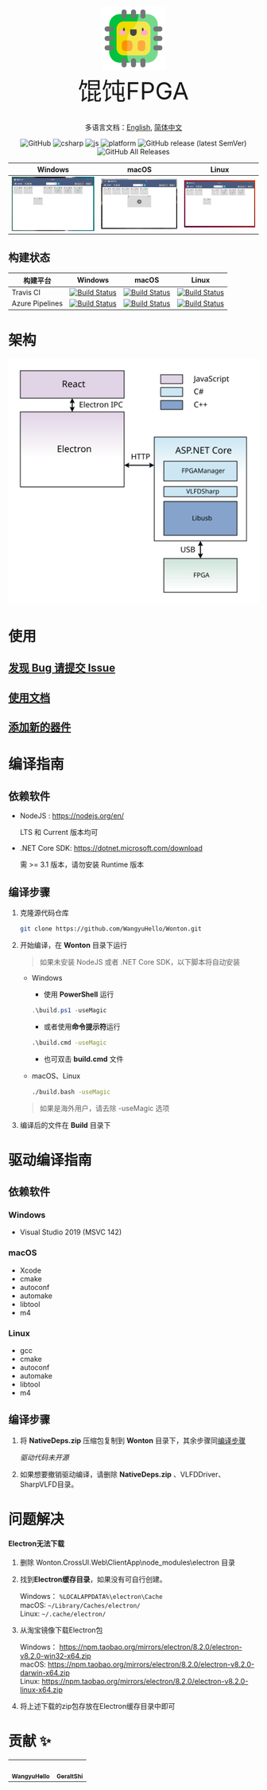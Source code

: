 <div align="center">
    <img src="./Imgs/chip.png" width="128"/>
    <br>
    <font size=14>馄饨FPGA</font>
</div>

<br>

<div align="center">

多语言文档：[English](./README.en-US.md), [简体中文](./README.md)

![GitHub](https://img.shields.io/github/license/WangyuHello/Wonton?label=%E8%AE%B8%E5%8F%AF%E8%AF%81&style=flat-square)
![csharp](https://img.shields.io/badge/%E8%AF%AD%E8%A8%80-C%23-orange?style=flat-square)
![js](https://img.shields.io/badge/%E8%AF%AD%E8%A8%80-JavaScript-yellow?style=flat-square)
![platform](https://img.shields.io/badge/%E5%B9%B3%E5%8F%B0-Windows%20|%20macOS%20|%20Linux-blue?style=flat-square)
![GitHub release (latest SemVer)](https://img.shields.io/github/v/release/WangyuHello/Wonton?label=%E5%8F%91%E5%B8%83%E7%89%88%E6%9C%AC&style=flat-square)
![GitHub All Releases](https://img.shields.io/github/downloads/WangyuHello/Wonton/total?label=%E4%B8%8B%E8%BD%BD%E9%87%8F&style=flat-square)

</div>

| Windows | macOS | Linux |
|:------------------------:|:------------------------:|:---------------------------:|
| ![win ](./Imgs/win.png) | ![mac ](./Imgs/mac.png) | ![lnx ](./Imgs/ubuntu.png) |

## 构建状态

| 构建平台        | Windows                                                                                                                                                                                                                              | macOS                                                                                                                                                                                                                              | Linux                                                                                                                                                                                                                              |
|-----------------|--------------------------------------------------------------------------------------------------------------------------------------------------------------------------------------------------------------------------------------|------------------------------------------------------------------------------------------------------------------------------------------------------------------------------------------------------------------------------------|------------------------------------------------------------------------------------------------------------------------------------------------------------------------------------------------------------------------------------|
| Travis CI       | [![Build Status](https://www.travis-ci.org/WangyuHello/Wonton.svg?branch=master)](https://www.travis-ci.org/WangyuHello/Wonton)                                                                                                      | [![Build Status](https://www.travis-ci.org/WangyuHello/Wonton.svg?branch=master)](https://www.travis-ci.org/WangyuHello/Wonton)                                                                                                    | [![Build Status](https://www.travis-ci.org/WangyuHello/Wonton.svg?branch=master)](https://www.travis-ci.org/WangyuHello/Wonton)                                                                                                    |
| Azure Pipelines | [![Build Status](https://dev.azure.com/FudanUniversity/Wonton/_apis/build/status/WangyuHello.Wonton?branchName=master&jobName=Windows)](https://dev.azure.com/FudanUniversity/Wonton/_build/latest?definitionId=1&branchName=master) | [![Build Status](https://dev.azure.com/FudanUniversity/Wonton/_apis/build/status/WangyuHello.Wonton?branchName=master&jobName=macOS)](https://dev.azure.com/FudanUniversity/Wonton/_build/latest?definitionId=1&branchName=master) | [![Build Status](https://dev.azure.com/FudanUniversity/Wonton/_apis/build/status/WangyuHello.Wonton?branchName=master&jobName=Linux20)](https://dev.azure.com/FudanUniversity/Wonton/_build/latest?definitionId=1&branchName=master) |

# 架构

<div align="center">
    <img src="./Imgs/Wonton.svg" />
</div>

# 使用

## [发现 Bug 请提交 Issue](https://github.com/WangyuHello/Wonton/issues)
## [使用文档](https://github.com/WangyuHello/Wonton/wiki/%E8%BD%AF%E4%BB%B6%E4%BD%BF%E7%94%A8%E7%AE%80%E4%BB%8B)
## [添加新的器件](https://github.com/WangyuHello/Wonton/wiki/%E5%A6%82%E4%BD%95%E6%B7%BB%E5%8A%A0%E6%96%B0%E7%9A%84%E5%99%A8%E4%BB%B6)

# 编译指南

## 依赖软件

- NodeJS : https://nodejs.org/en/

    LTS 和 Current 版本均可

- .NET Core SDK: https://dotnet.microsoft.com/download
        
    需 >= 3.1 版本，请勿安装 Runtime 版本

## 编译步骤

1. 克隆源代码仓库

    ```bash
    git clone https://github.com/WangyuHello/Wonton.git
    ```

2. 开始编译，在 **Wonton** 目录下运行

    > 如果未安装 NodeJS 或者 .NET Core SDK，以下脚本将自动安装

    - Windows
        - 使用 **PowerShell** 运行
        ```powershell
        .\build.ps1 -useMagic
        ```
        
        - 或者使用**命令提示符**运行
        ```cmd
        .\build.cmd -useMagic
        ```
        
        - 也可双击 **build.cmd** 文件

    - macOS、Linux
        ```bash
        ./build.bash -useMagic
        ```

    > 如果是海外用户，请去除 -useMagic 选项

3. 编译后的文件在 **Build** 目录下

# 驱动编译指南

## 依赖软件

### Windows

- Visual Studio 2019 (MSVC 142)

### macOS

- Xcode
- cmake
- autoconf
- automake
- libtool
- m4

### Linux

- gcc
- cmake
- autoconf
- automake
- libtool
- m4

## 编译步骤

1. 将 **NativeDeps.zip** 压缩包复制到 **Wonton** 目录下，其余步骤同[编译步骤](##编译步骤)

    *驱动代码未开源*

2. 如果想要撤销驱动编译，请删除 **NativeDeps.zip** 、VLFDDriver、SharpVLFD目录。

# 问题解决

#### Electron无法下载

1. 删除 Wonton.CrossUI.Web\ClientApp\node_modules\electron 目录

2. 找到**Electron缓存目录**，如果没有可自行创建。

    Windows： ```%LOCALAPPDATA%\electron\Cache``` <br>
    macOS:  ```~/Library/Caches/electron/``` <br>
    Linux: ```~/.cache/electron/```

3. 从淘宝镜像下载Electron包

    Windows： https://npm.taobao.org/mirrors/electron/8.2.0/electron-v8.2.0-win32-x64.zip <br>
    macOS:    https://npm.taobao.org/mirrors/electron/8.2.0/electron-v8.2.0-darwin-x64.zip <br>
    Linux:    https://npm.taobao.org/mirrors/electron/8.2.0/electron-v8.2.0-linux-x64.zip


4. 将上述下载的zip包存放在Electron缓存目录中即可

# 贡献 ✨

<table>
  <tr>
    <td align="center"><a href="https://github.com/WangyuHello"><img src="https://avatars2.githubusercontent.com/u/16507233?v=4" width="100px;" alt="" style="border-radius:50%;"/><br /><sub><b>WangyuHello</b></sub></a></td>
    <td align="center"><a href="https://github.com/GeraltShi"><img src="https://avatars0.githubusercontent.com/u/25215492?v=4" width="100px;" alt="" style="border-radius:50%;"/><br /><sub><b>GeraltShi</b></sub></a></td>
  </tr>
</table>

<!-- https://api.github.com/repos/WangyuHello/Wonton/contributors?page=1&per_page=100 -->